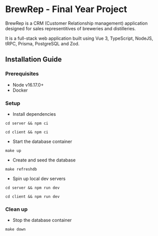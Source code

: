 # BrewRep - Final Year Project

BrewRep is a CRM (Customer Relationship management) application designed for sales representitives of breweries and distilleries.

It is a full-stack web application built using Vue 3, TypeScript, NodeJS, tRPC, Prisma, PostgreSQL and Zod.

## Installation Guide

### Prerequisites

- Node v16.17.0+
- Docker

### Setup

- Install dependencies

`cd server && npm ci`

`cd client && npm ci`

- Start the database container

`make up`

- Create and seed the database

`make refreshdb`

- Spin up local dev servers

`cd server && npm run dev`

`cd client && npm run dev`

### Clean up

- Stop the database container

`make down`
